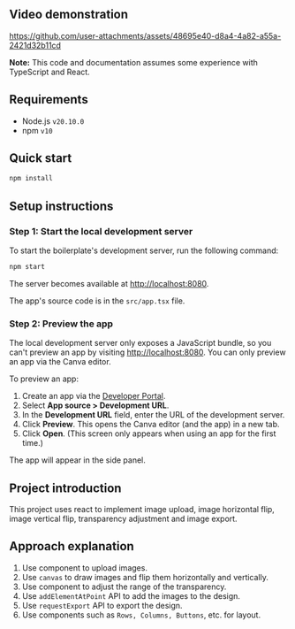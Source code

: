 ## Video demonstration
https://github.com/user-attachments/assets/48695e40-d8a4-4a82-a55a-2421d32b11cd

**Note:** This code and documentation assumes some experience with TypeScript and React.

## Requirements

- Node.js `v20.10.0`
- npm `v10`


## Quick start

```bash
npm install
```

## Setup instructions

### Step 1: Start the local development server

To start the boilerplate's development server, run the following command:

```bash
npm start
```

The server becomes available at <http://localhost:8080>.

The app's source code is in the `src/app.tsx` file.

### Step 2: Preview the app

The local development server only exposes a JavaScript bundle, so you can't preview an app by visiting <http://localhost:8080>. You can only preview an app via the Canva editor.

To preview an app:

1. Create an app via the [Developer Portal](https://www.canva.com/developers/apps).
2. Select **App source > Development URL**.
3. In the **Development URL** field, enter the URL of the development server.
4. Click **Preview**. This opens the Canva editor (and the app) in a new tab.
5. Click **Open**. (This screen only appears when using an app for the first time.)

The app will appear in the side panel.

## Project introduction
This project uses react to implement image upload, image horizontal flip, image vertical flip, transparency adjustment and image export.

## Approach explanation
1. Use <FileInput/> component to upload images.
2. Use `canvas` to draw images and flip them horizontally and vertically.
3. Use <Slider/> component to adjust the range of the transparency.
3. Use `addElementAtPoint` API to add the images to the design.
4. Use `requestExport` API to export the design.
5. Use components such as `Rows, Columns, Buttons`, etc. for layout.





